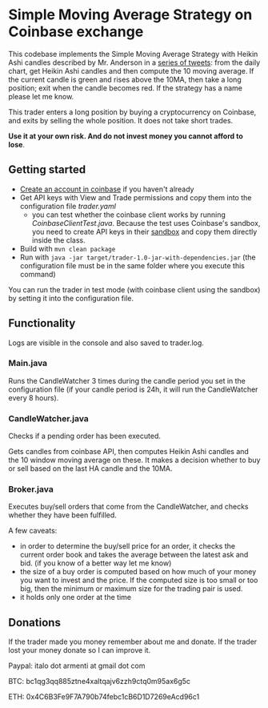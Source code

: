 # Simple Moving Average Strategy on Coinbase exchange
This codebase implements the Simple Moving Average Strategy with Heikin Ashi candles described by Mr. Anderson in a [series of tweets](https://twitter.com/TrueCrypto28/status/1012359287706996736): from the daily chart, get Heikin Ashi candles and then compute the 10 moving average. If the current candle is green and rises above the 10MA, then take a long position; exit when the candle becomes red. If the strategy has a name please let me know.

This trader enters a long position by buying a cryptocurrency on Coinbase, and exits by selling the whole position.
It does not take short trades.

**Use it at your own risk. And do not invest money you cannot afford to lose**.

## Getting started
- [Create an account in coinbase](https://www.coinbase.com/join/arment_35) if you haven't already
- Get API keys with View and Trade permissions and copy them into the configuration file *trader.yaml*  
    - you can test whether the coinbase client works by running *CoinbaseClientTest.java*. Because the test uses Coinbase's sandbox, you need to create API keys in their [sandbox](https://public.sandbox.pro.coinbase.com) and copy them directly inside the class.
- Build with
 `mvn clean package`
 - Run with `java -jar target/trader-1.0-jar-with-dependencies.jar` (the configuration file must be in the same folder where you execute this command)

You can run the trader in test mode (with coinbase client using the sandbox) by setting it into the configuration file.

## Functionality
Logs are visible in the console and also saved to trader.log.
### Main.java
Runs the CandleWatcher 3 times during the candle period you set in the configuration file (if your candle period is 24h, it will run the CandleWatcher every 8 hours).
### CandleWatcher.java
Checks if a pending order has been executed.

Gets candles from coinbase API, then computes Heikin Ashi candles and the 10 window moving average on these. It makes a decision whether to buy or sell based on the last HA candle and the 10MA.
### Broker.java
Executes buy/sell orders that come from the CandleWatcher, and checks whether they have been fulfilled.

A few caveats:
- in order to determine the buy/sell price for an order, it checks the current order book and takes the average between the latest ask and bid. (if you know of a better way let me know)
- the size of a buy order is computed based on how much of your money you want to invest and the price. If the computed size is too small or too big, then the minimum or maximum size for the trading pair is used.
- it holds only one order at the time

## Donations
If the trader made you money remember about me and donate. If the trader lost your money donate so I can improve it.

Paypal: italo dot armenti at gmail dot com

BTC: bc1qg3qq885ztne4xaltqajv6zzh9ctq0m95ax6g5c

ETH: 0x4C6B3Fe9F7A790b74febc1cB6D1D7269eAcd96c1

